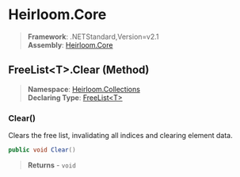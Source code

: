 # Heirloom.Core

> **Framework**: .NETStandard,Version=v2.1  
> **Assembly**: [Heirloom.Core][0]

## FreeList\<T>.Clear (Method)

> **Namespace**: [Heirloom.Collections][0]  
> **Declaring Type**: [FreeList\<T>][1]

### Clear()

Clears the free list, invalidating all indices and clearing element data.

```cs
public void Clear()
```

> **Returns** - `void`

[0]: ../../../Heirloom.Core.md
[1]: ../FreeList[T].md
